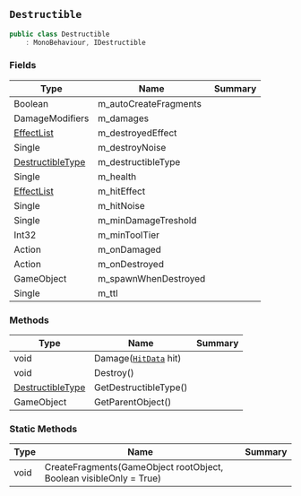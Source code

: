 ## `Destructible`

```csharp
public class Destructible
    : MonoBehaviour, IDestructible
```

### Fields

| Type | Name | Summary | 
| --- | --- | --- | 
| Boolean | m_autoCreateFragments |  | 
| DamageModifiers | m_damages |  | 
| [EffectList](./EffectList.md) | m_destroyedEffect |  | 
| Single | m_destroyNoise |  | 
| [DestructibleType](./DestructibleType.md) | m_destructibleType |  | 
| Single | m_health |  | 
| [EffectList](./EffectList.md) | m_hitEffect |  | 
| Single | m_hitNoise |  | 
| Single | m_minDamageTreshold |  | 
| Int32 | m_minToolTier |  | 
| Action | m_onDamaged |  | 
| Action | m_onDestroyed |  | 
| GameObject | m_spawnWhenDestroyed |  | 
| Single | m_ttl |  | 


### Methods

| Type | Name | Summary | 
| --- | --- | --- | 
| void | Damage([`HitData`](./HitData.md) hit) |  | 
| void | Destroy() |  | 
| [DestructibleType](./DestructibleType.md) | GetDestructibleType() |  | 
| GameObject | GetParentObject() |  | 


### Static Methods

| Type | Name | Summary | 
| --- | --- | --- | 
| void | CreateFragments(GameObject rootObject, Boolean visibleOnly = True) |  | 


